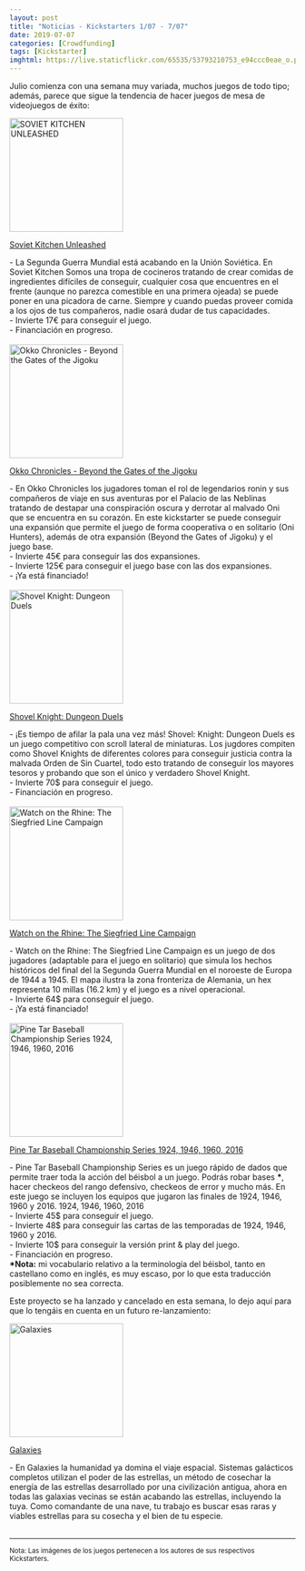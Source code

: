 ```yaml
---
layout: post
title: "Noticias - Kickstarters 1/07 - 7/07"
date: 2019-07-07
categories: [Crowdfunding]
tags: [Kickstarter]
imghtml: https://live.staticflickr.com/65535/53793210753_e94ccc0eae_o.png
---
```


Julio comienza con una semana muy variada, muchos juegos de todo tipo; además, 
parece que sigue la tendencia de hacer juegos de mesa de videojuegos de éxito:

<div class="row">
    <div class="col-md-3">
        <img width="200" height="200"
            src="https://ksr-ugc.imgix.net/assets/025/674/178/166179d904e48b7acf175338a9d41671_original.png?ixlib=rb-2.1.0&w=680&fit=max&v=1562022006&auto=format&gif-q=50&lossless=true&s=18d635a8c34e2d16dc4d598215dfa676"
            class="img-thumbnail" alt="SOVIET KITCHEN UNLEASHED">
    </div>
    <div class="col-md-9">
        <p>
            <a target="_blank" 
                href="https://www.kickstarter.com/projects/hybrgames/soviet-kitchen-unleashed-colorful-coop-cooking-cardgame?ref=mazmorreoensolitario">
            Soviet Kitchen Unleashed
            </a>
        </p>
           - La Segunda Guerra Mundial está acabando en la Unión
           Soviética. En Soviet Kitchen Somos una tropa de cocineros tratando
           de crear comidas de ingredientes difíciles de conseguir, cualquier
           cosa que encuentres en el frente (aunque no parezca comestible en
           una primera ojeada) se puede poner en una picadora de carne. Siempre
           y cuando puedas proveer comida a los ojos de tus compañeros, nadie
           osará dudar de tus capacidades.
           <br>
           - Invierte 17€ para conseguir el juego.
          <br>
          - Financiación en progreso.
    </div>
</div>
<br>

<div class="row">
    <div class="col-md-3">
        <img width="200" height="200"
            src="https://ksr-ugc.imgix.net/assets/025/642/898/964590b5f251e5e622bd26de9d27953d_original.png?ixlib=rb-2.1.0&w=680&fit=max&v=1561738644&auto=format&gif-q=50&lossless=true&s=a0db98a49a40d51034529337833be122"
            class="img-thumbnail" alt="Okko Chronicles  - Beyond the Gates of the Jigoku">
    </div>
    <div class="col-md-9">
        <p>
            <a target="_blank" 
                href="https://www.kickstarter.com/projects/359037226/okko-chronicles-beyond-the-gates-of-the-jigoku?ref=mazmorreoensolitario">
            Okko Chronicles - Beyond the Gates of the Jigoku
            </a>
        </p>
           - En Okko Chronicles los jugadores toman el rol de legendarios
           ronin y sus compañeros de viaje en sus aventuras por el Palacio de
           las Neblinas tratando de destapar una conspiración oscura y derrotar
           al malvado Oni que se encuentra en su corazón. En este kickstarter
           se puede conseguir una expansión que permite el juego de forma
           cooperativa o en solitario (Oni Hunters), además de otra expansión
           (Beyond the Gates of Jigoku) y el juego base.
           <br>
           - Invierte 45€ para conseguir las dos expansiones.
           <br>
           - Invierte 125€ para conseguir el juego base con las dos
          expansiones.
          <br>
          - ¡Ya está financiado!
    </div>
</div>
<br>

<div class="row">
    <div class="col-md-3">
        <img width="200" height="200"
            src="https://ksr-ugc.imgix.net/assets/025/660/804/0abc5058f9e625d49a4288d759a946cc_original.jpg?ixlib=rb-2.1.0&w=680&fit=max&v=1561928693&auto=format&gif-q=50&q=92&s=b3d08997e14914ea562174c8c470e904"
            class="img-thumbnail" alt="Shovel Knight: Dungeon Duels">
    </div>
    <div class="col-md-9">
        <p>
            <a target="_blank" 
                href="https://www.kickstarter.com/projects/pandacultgames/shovel-knight-dungeon-duels?ref=mazmorreoensolitario">
            Shovel Knight: Dungeon Duels
            </a>
        </p>
           - ¡Es tiempo de afilar la pala una vez más! Shovel: Knight: Dungeon
           Duels es un juego competitivo con scroll lateral de miniaturas. Los
           jugdores compiten como Shovel Knights de diferentes colores para
           conseguir justicia contra la malvada Orden de Sin Cuartel, todo esto
           tratando de conseguir los mayores tesoros y probando que son el
           único y verdadero Shovel Knight.
           <br>
           - Invierte 70$ para conseguir el juego.
          <br>
          - Financiación en progreso.
    </div>
</div>
<br>

<div class="row">
    <div class="col-md-3">
        <img width="200" height="200"
            src="https://ksr-ugc.imgix.net/assets/025/651/002/b2ced0197fbd8232d40f53010d956f84_original.jpg?ixlib=rb-2.1.0&w=680&fit=max&v=1561820650&auto=format&gif-q=50&q=92&s=f83dc15ab9d3f315bd556cc4acf2d729"
            class="img-thumbnail" alt="Watch on the Rhine: The Siegfried Line Campaign">
    </div>
    <div class="col-md-9">
        <p>
            <a target="_blank" 
                href="https://www.kickstarter.com/projects/ctp/watch-on-the-rhine-the-siegfried-line-campaign-1944-45?ref=mazmorreoensolitario">
            Watch on the Rhine: The Siegfried Line Campaign
            </a>
        </p>
           - Watch on the Rhine: The Siegfried Line Campaign es un juego de dos
           jugadores (adaptable para el juego en solitario) que simula los
           hechos históricos del final del la Segunda Guerra Mundial en el
           noroeste de Europa de 1944 a 1945. El mapa ilustra la zona
           fronteriza de Alemania, un hex representa 10 millas (16.2 km) y el
           juego es a nivel operacional.
           <br>
           - Invierte 64$ para conseguir el juego.
          <br>
          - ¡Ya está financiado!
    </div>
</div>
<br>

<div class="row">
    <div class="col-md-3">
        <img width="200" height="200"
            src="https://ksr-ugc.imgix.net/assets/025/719/704/fc696252e88e57c667018e251a9736bf_original.png?ixlib=rb-2.1.0&w=680&fit=max&v=1562424343&auto=format&gif-q=50&lossless=true&s=354799db94c7b740206a6853b2b53786"
            class="img-thumbnail" alt="Pine Tar Baseball Championship Series 1924, 1946, 1960, 2016">
    </div>
    <div class="col-md-9">
        <p>
            <a target="_blank" 
                href="https://www.kickstarter.com/projects/634952920/pine-tar-baseball-championship-series-1924-1946-1960-2016?ref=mazmorreoensolitario">
            Pine Tar Baseball Championship Series 1924, 1946, 1960, 2016
            </a>
        </p>
           - Pine Tar Baseball Championship Series es un juego rápido de dados
           que permite traer toda la acción del béisbol a un juego. Podrás
           robar bases <strong>*</strong>, hacer checkeos del rango defensivo,
           checkeos de error
           y mucho más. En este juego se incluyen los equipos que jugaron las
           finales de 1924, 1946, 1960 y 2016.
           1924, 1946, 1960, 2016
           <br>
           - Invierte 45$ para conseguir el juego.
           <br>
           - Invierte 48$ para conseguir las cartas de las temporadas de 1924,
          1946, 1960 y 2016.
          <br>
          - Invierte 10$ para conseguir la versión print & play del juego.
          <br>
          - Financiación en progreso.
    </div>
</div>
<strong>*Nota:</strong> mi vocabulario relativo a la terminología
del béisbol, tanto en castellano como en inglés,  es muy escaso, por
lo que esta traducción posiblemente no sea correcta.
<br>


Este proyecto se ha lanzado y cancelado en esta semana, lo dejo aquí para que
lo tengáis en cuenta en un futuro re-lanzamiento:

<div class="row">
    <div class="col-md-3">
        <img width="200" height="200"
            src="https://ksr-ugc.imgix.net/assets/025/664/124/bee1cafff2fc01885dac8d8f3e0f2ce1_original.jpg?ixlib=rb-2.1.0&w=680&fit=max&v=1561961873&auto=format&gif-q=50&q=92&s=2526b155795eecca1d6153a4c044b1c9"
            class="img-thumbnail" alt="Galaxies">
    </div>
    <div class="col-md-9">
        <p>
            <a target="_blank" 
                href="https://www.kickstarter.com/projects/1258558654/galaxies?ref=mazmorreoensolitario">
                Galaxies
            </a>
        </p>
           - En Galaxies la humanidad ya domina el viaje espacial. Sistemas
           galácticos completos utilizan el poder de las estrellas, un método
           de cosechar la energía de las estrellas desarrollado por una
           civilización antigua, ahora en todas las galaxias vecinas se están
           acabando las estrellas, incluyendo la tuya. Como comandante de una
           nave, tu trabajo es buscar esas raras y viables estrellas para su
           cosecha y el bien de tu especie.
    </div>
</div>
<br>

<hr>

<small>Nota: Las imágenes de los juegos pertenecen a los autores de sus
respectivos Kickstarters.</small>

